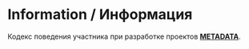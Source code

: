 # Information / Информация

Кодекс поведения участника при разработке проектов [**METADATA**](https://metadata.foundation/).
